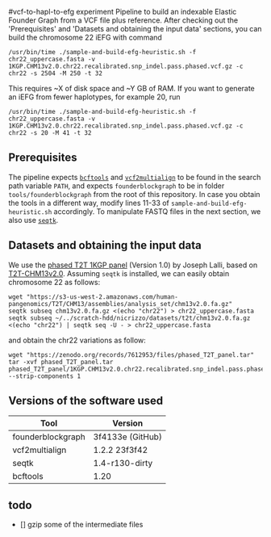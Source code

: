 #vcf-to-hapl-to-efg experiment
Pipeline to build an indexable Elastic Founder Graph from a VCF file plus reference. After checking out the 'Prerequisites' and 'Datasets and obtaining the input data' sections, you can build the chromosome 22 iEFG with command
```
/usr/bin/time ./sample-and-build-efg-heuristic.sh -f chr22_uppercase.fasta -v 1KGP.CHM13v2.0.chr22.recalibrated.snp_indel.pass.phased.vcf.gz -c chr22 -s 2504 -M 250 -t 32
```
This requires ~X of disk space and ~Y GB of RAM. If you want to generate an iEFG from fewer haplotypes, for example 20, run
```
/usr/bin/time ./sample-and-build-efg-heuristic.sh -f chr22_uppercase.fasta -v 1KGP.CHM13v2.0.chr22.recalibrated.snp_indel.pass.phased.vcf.gz -c chr22 -s 20 -M 41 -t 32
```

## Prerequisites
The pipeline expects [`bcftools`](https://www.htslib.org/download/) and [`vcf2multialign`](https://github.com/tsnorri/vcf2multialign) to be found in the search path variable `PATH`, and expects `founderblockgraph` to be in folder `tools/founderblockgraph` from the root of this repository. In case you obtain the tools in a different way, modify lines 11-33 of `sample-and-build-efg-heuristic.sh` accordingly. To manipulate FASTQ files in the next section, we also use [`seqtk`](https://github.com/lh3/seqtk).

## Datasets and obtaining the input data
We use the [phased T2T 1KGP panel](https://zenodo.org/records/7612953) (Version 1.0) by Joseph Lalli, based on [T2T-CHM13v2.0](https://github.com/marbl/CHM13). Assuming `seqtk` is installed, we can easily obtain chromosome 22 as follows:
```
wget "https://s3-us-west-2.amazonaws.com/human-pangenomics/T2T/CHM13/assemblies/analysis_set/chm13v2.0.fa.gz"
seqtk subseq chm13v2.0.fa.gz <(echo "chr22") > chr22_uppercase.fasta
seqtk subseq ~/../scratch-hdd/nicrizzo/datasets/t2t/chm13v2.0.fa.gz <(echo "chr22") | seqtk seq -U - > chr22_uppercase.fasta
```
and obtain the chr22 variations as follow:
```
wget "https://zenodo.org/records/7612953/files/phased_T2T_panel.tar"
tar -xvf phased_T2T_panel.tar phased_T2T_panel/1KGP.CHM13v2.0.chr22.recalibrated.snp_indel.pass.phased.vcf.gz --strip-components 1
```

## Versions of the software used
| Tool              |          Version |
| ----------------- | ---------------- |
| founderblockgraph | 3f4133e (GitHub) |
| vcf2multialign    |    1.2.2 23f3f42 |
| seqtk             |   1.4-r130-dirty |
| bcftools          |             1.20 |

## todo
- [] gzip some of the intermediate files
